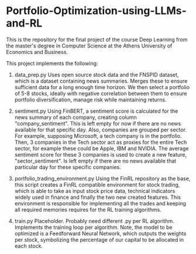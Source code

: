 # Portfolio-Optimization-using-LLMs-and-RL

This is the repository for the final project of the course Deep Learning from the master's degree in Computer Science at the Athens University of Economics and Business.

This project implements the following:

1) data_prep.py
Uses open source stock data and the FNSPID dataset, which is a dataset containing news summaries. Merges these to ensure sufficient data for a long enough time horizon.
We then select a portfolio of 5-8 stocks, ideally with negative correlation between them to ensure portfolio diversification, manage risk while maintaining returns.

2) sentiment.py
Using FinBERT, a sentiment score is calculated for the news summary of each company, creating column "company_sentiment". This is left empty for now if there are no news available for that specific day. 
Also, companies are grouped per sector. For example, supposing Microsoft, a tech company is in the portfolio. Then, 3 companies in the Tech sector act as proxies for the entire Tech sector, for example these could be Apple, IBM and NVIDIA. The average sentiment score for these 3 companies is used to create a new feature, "sector_sentiment". Is left empty if there are no news available that particular day for these specific companies. 

4) portfolio_trading_environment.py
Using the FinRL repository as the base, this script creates a FinRL compatible environment for stock trading, which is able to take as input stock price data, technical indicators widely used in finance and finally the two new created features. This environment is responsible for implementing all the trades and keeping all required memories requires for the RL training algorithms.

5) train.py
Placeholder. Probably need different .py per RL algorithm. Implements the training loop per algorithm.
Note, the model to be optimized is a Feedforward Neural Network, which outputs the weights per stock, symbolizing the percentage of our capital to be allocated in each stock.
